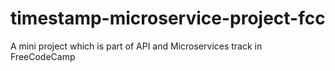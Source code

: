 # timestamp-microservice-project-fcc
A mini project which is part of API and Microservices track in FreeCodeCamp
